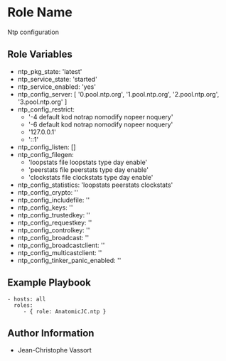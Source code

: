 Role Name
=========
Ntp configuration

Role Variables
--------------
- ntp_pkg_state: 'latest'
- ntp_service_state: 'started'
- ntp_service_enabled: 'yes'
- ntp_config_server: [ '0.pool.ntp.org', '1.pool.ntp.org', '2.pool.ntp.org', '3.pool.ntp.org' ]
- ntp_config_restrict:
    - '-4 default kod notrap nomodify nopeer noquery'
    - '-6 default kod notrap nomodify nopeer noquery'
    - '127.0.0.1'
    - '::1'
- ntp_config_listen: []
- ntp_config_filegen:
    - 'loopstats file loopstats type day enable'
    - 'peerstats file peerstats type day enable'
    - 'clockstats file clockstats type day enable'
- ntp_config_statistics: 'loopstats peerstats clockstats'
- ntp_config_crypto: ''
- ntp_config_includefile: ''
- ntp_config_keys: ''
- ntp_config_trustedkey: ''
- ntp_config_requestkey: ''
- ntp_config_controlkey: ''
- ntp_config_broadcast: ''
- ntp_config_broadcastclient: ''
- ntp_config_multicastclient: ''
- ntp_config_tinker_panic_enabled: ''
  
Example Playbook
----------------
    - hosts: all
      roles:
         - { role: AnatomicJC.ntp }

Author Information
------------------
- Jean-Christophe Vassort
